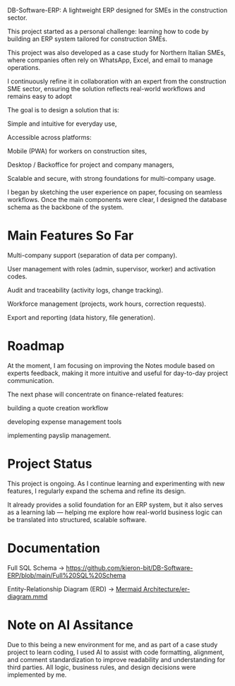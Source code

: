 DB-Software-ERP: A lightweight ERP designed for SMEs in the construction sector.

This project started as a personal challenge: learning how to code by building an ERP system tailored for construction SMEs.

This project was also developed as a case study for Northern Italian SMEs, where companies often rely on WhatsApp, Excel, and email to manage operations.

I continuously refine it in collaboration with an expert from the construction SME sector, ensuring the solution reflects real-world workflows and remains easy to adopt

The goal is to design a solution that is:

  Simple and intuitive for everyday use,

  Accessible across platforms:

  Mobile (PWA) for workers on construction sites,

  Desktop / Backoffice for project and company managers,

  Scalable and secure, with strong foundations for multi-company usage.


I began by sketching the user experience on paper, focusing on seamless workflows. Once the main components were clear, I designed the database schema as the backbone of the system.


# Main Features So Far

Multi-company support (separation of data per company).

User management with roles (admin, supervisor, worker) and activation codes.

Audit and traceability (activity logs, change tracking).

Workforce management (projects, work hours, correction requests).

Export and reporting (data history, file generation).


# Roadmap

At the moment, I am focusing on improving the Notes module based on experts feedback, making it more intuitive and useful for day-to-day project communication. 

The next phase will concentrate on finance-related features: 

building a quote creation workflow

developing expense management tools

implementing payslip management. 



# Project Status

This project is ongoing. As I continue learning and experimenting with new features, I regularly expand the schema and refine its design.

It already provides a solid foundation for an ERP system, but it also serves as a learning lab — helping me explore how real-world business logic can be translated into structured, scalable software.


# Documentation

Full SQL Schema -> https://github.com/kieron-bit/DB-Software-ERP/blob/main/Full%20SQL%20Schema

Entity-Relationship Diagram (ERD) -> [Mermaid Architecture/er-diagram.mmd](https://github.com/kieron-bit/DB-Software-ERP/blob/main/Mermaid%20Architecture)

# Note on AI Assitance

Due to this being a new environment for me, and as part of a case study project to learn coding, I used AI to assist with code formatting, alignment, and comment standardization to improve readability and understanding for third parties. All logic, business rules, and design decisions were implemented by me.

